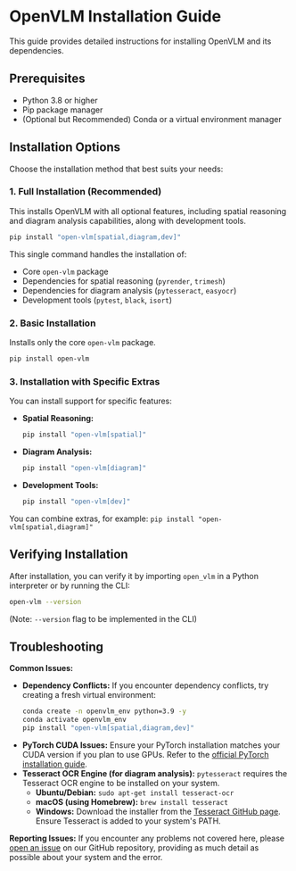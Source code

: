 # OpenVLM Installation Guide

This guide provides detailed instructions for installing OpenVLM and its dependencies.

## Prerequisites

- Python 3.8 or higher
- Pip package manager
- (Optional but Recommended) Conda or a virtual environment manager

## Installation Options

Choose the installation method that best suits your needs:

### 1. Full Installation (Recommended)

This installs OpenVLM with all optional features, including spatial reasoning and diagram analysis capabilities, along with development tools.

```bash
pip install "open-vlm[spatial,diagram,dev]"
```

This single command handles the installation of:
- Core `open-vlm` package
- Dependencies for spatial reasoning (`pyrender`, `trimesh`)
- Dependencies for diagram analysis (`pytesseract`, `easyocr`)
- Development tools (`pytest`, `black`, `isort`)

### 2. Basic Installation

Installs only the core `open-vlm` package.

```bash
pip install open-vlm
```

### 3. Installation with Specific Extras

You can install support for specific features:

- **Spatial Reasoning:**
  ```bash
  pip install "open-vlm[spatial]"
  ```
- **Diagram Analysis:**
  ```bash
  pip install "open-vlm[diagram]"
  ```
- **Development Tools:**
  ```bash
  pip install "open-vlm[dev]"
  ```

You can combine extras, for example: `pip install "open-vlm[spatial,diagram]"`

## Verifying Installation

After installation, you can verify it by importing `open_vlm` in a Python interpreter or by running the CLI:

```bash
open-vlm --version
```
(Note: `--version` flag to be implemented in the CLI)

## Troubleshooting

**Common Issues:**

*   **Dependency Conflicts:** If you encounter dependency conflicts, try creating a fresh virtual environment:
    ```bash
    conda create -n openvlm_env python=3.9 -y
    conda activate openvlm_env
    pip install "open-vlm[spatial,diagram,dev]"
    ```
*   **PyTorch CUDA Issues:** Ensure your PyTorch installation matches your CUDA version if you plan to use GPUs. Refer to the [official PyTorch installation guide](https://pytorch.org/get-started/locally/).
*   **Tesseract OCR Engine (for diagram analysis):** `pytesseract` requires the Tesseract OCR engine to be installed on your system.
    *   **Ubuntu/Debian:** `sudo apt-get install tesseract-ocr`
    *   **macOS (using Homebrew):** `brew install tesseract`
    *   **Windows:** Download the installer from the [Tesseract GitHub page](https://github.com/UB-Mannheim/tesseract/wiki). Ensure Tesseract is added to your system's PATH.

**Reporting Issues:**
If you encounter any problems not covered here, please [open an issue](https://github.com/jina-ai/open-vlm/issues) on our GitHub repository, providing as much detail as possible about your system and the error. 